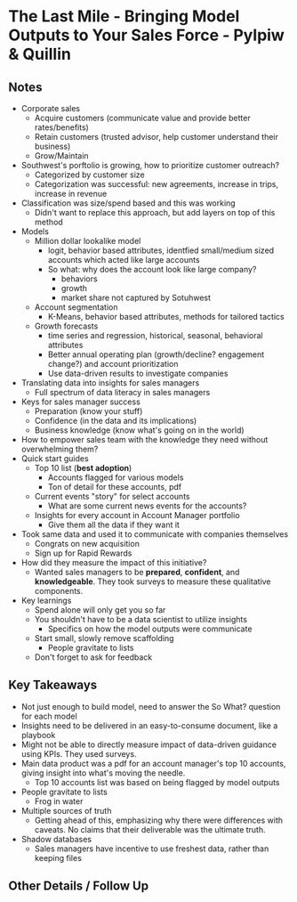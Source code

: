 # The Last Mile - Bringing Model Outputs to Your Sales Force - Pylpiw & Quillin
 
## Notes 
 
- Corporate sales
    + Acquire customers (communicate value and provide better rates/benefits)
    + Retain customers (trusted advisor, help customer understand their business)
    + Grow/Maintain
- Southwest's porftolio is growing, how to prioritize customer outreach?
    + Categorized by customer size
    + Categorization was successful: new agreements, increase in trips, increase in revenue
- Classification was size/spend based and this was working
    + Didn't want to replace this approach, but add layers on top of this method
- Models
    + Million dollar lookalike model
        * logit, behavior based attributes, identfied small/medium sized accounts which acted like large accounts
        * So what: why does the account look like large company?
            - behaviors
            - growth
            - market share not captured by Sotuhwest
    + Account segmentation
        * K-Means, behavior based attributes, methods for tailored tactics
    + Growth forecasts
        * time series and regression, historical, seasonal, behavioral attributes
        * Better annual operating plan (growth/decline? engagement change?) and account prioritization
        * Use data-driven results to investigate companies
- Translating data into insights for sales managers
    + Full spectrum of data literacy in sales managers
- Keys for sales manager success
    + Preparation (know your stuff)
    + Confidence (in the data and its implications)
    + Business knowledge (know what's going on in the world)
- How to empower sales team with the knowledge they need without overwhelming them?
- Quick start guides
    + Top 10 list (__best adoption__)
        * Accounts flagged for various models
        * Ton of detail for these accounts, pdf
    + Current events "story" for select accounts
        * What are some current news events for the accounts?
    + Insights for every account in Account Manager portfolio
        * Give them all the data if they want it
- Took same data and used it to communicate with companies themselves
    + Congrats on new acquisition
    + Sign up for Rapid Rewards
- How did they measure the impact of this initiative?
    + Wanted sales managers to be __prepared__, __confident__, and __knowledgeable__. They took surveys to measure these qualitative components.
- Key learnings
    + Spend alone will only get you so far
    + You shouldn't have to be a data scientist to utilize insights
        * Specifics on how the model outputs were communicate
    + Start small, slowly remove scaffolding
        * People gravitate to lists
    + Don't forget to ask for feedback

## Key Takeaways 
 
- Not just enough to build model, need to answer the So What? question for each model
- Insights need to be delivered in an easy-to-consume document, like a playbook
- Might not be able to directly measure impact of data-driven guidance using KPIs. They used surveys.
- Main data product was a pdf for an account manager's top 10 accounts, giving insight into what's moving the needle.
    + Top 10 accounts list was based on being flagged by model outputs
- People gravitate to lists
    + Frog in water
- Multiple sources of truth
    + Getting ahead of this, emphasizing why there were differences with caveats. No claims that their deliverable was the ultimate truth.
- Shadow databases
    + Sales managers have incentive to use freshest data, rather than keeping files
 
## Other Details / Follow Up 
 
 

